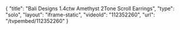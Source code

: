 {
    "title": "Bali Designs 1.4ctw Amethyst 2Tone Scroll Earrings",
    "type": "solo",
    "layout": "iframe-static",
    "videoId": "112352260",
    "url": "\/tvpembed\/112352260"
}